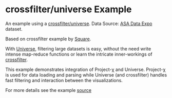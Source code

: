 # crossfilter/universe Example

An example using a [crossfilter/universe](https://github.com/crossfilter/universe).  Data Source: [ASA Data Expo](http://stat-computing.org/dataexpo/2009/) dataset.

Based on crossfilter example by [Square](http://square.github.io/crossfilter/).

With [Universe](https://github.com/crossfilter/universe), filtering large datasets is easy, without the need write intense map-reduce functions or learn the intricate inner-workings of [crossfilter](https://github.com/crossfilter/crossfilter).

This example demonstrates integration of Project-χ and Universe.  Project-χ is used for data loading and parsing while Universe (and crossfilter) handles fast filtering and interaction between the
 visualizations.

For more details see the example  [source](https://github.com/Hypercubed/Project-Chi/tree/master/dataset/example/app/components/examples/universe)
